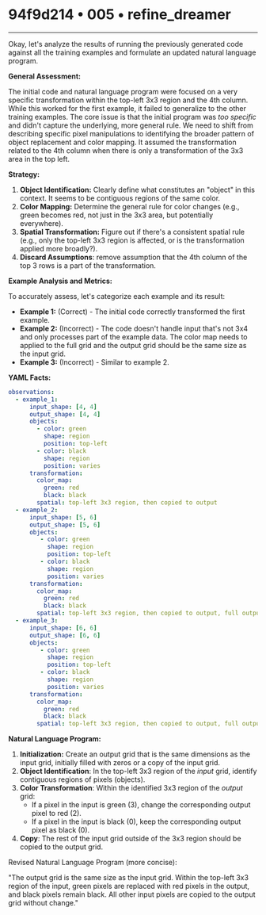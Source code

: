 # 94f9d214 • 005 • refine_dreamer

---
Okay, let's analyze the results of running the previously generated code against all the training examples and formulate an updated natural language program.

**General Assessment:**

The initial code and natural language program were focused on a very specific transformation within the top-left 3x3 region and the 4th column. While this worked for the first example, it failed to generalize to the other training examples. The core issue is that the initial program was *too specific* and didn't capture the underlying, more general rule. We need to shift from describing specific pixel manipulations to identifying the broader pattern of object replacement and color mapping. It assumed the transformation related to the 4th column when there is only a transformation of the 3x3 area in the top left.

**Strategy:**

1.  **Object Identification:** Clearly define what constitutes an "object" in this context. It seems to be contiguous regions of the same color.
2.  **Color Mapping:** Determine the general rule for color changes (e.g., green becomes red, not just in the 3x3 area, but potentially everywhere).
3.  **Spatial Transformation:** Figure out if there's a consistent spatial rule (e.g., only the top-left 3x3 region is affected, or is the transformation applied more broadly?).
4.  **Discard Assumptions**: remove assumption that the 4th column of the top 3 rows is a part of the transformation.

**Example Analysis and Metrics:**

To accurately assess, let's categorize each example and its result:

*   **Example 1:** (Correct) - The initial code correctly transformed the first example.
*   **Example 2:** (Incorrect) - The code doesn't handle input that's not 3x4 and only processes part of the example data. The color map needs to applied to the full grid and the output grid should be the same size as the input grid.
*  **Example 3:** (Incorrect) - Similar to example 2.

**YAML Facts:**

```yaml
observations:
  - example_1:
      input_shape: [4, 4]
      output_shape: [4, 4]
      objects:
        - color: green
          shape: region
          position: top-left
        - color: black
          shape: region
          position: varies
      transformation:
        color_map:
          green: red
          black: black
        spatial: top-left 3x3 region, then copied to output
  - example_2:
      input_shape: [5, 6]
      output_shape: [5, 6]
      objects:
         - color: green
           shape: region
           position: top-left
         - color: black
           shape: region
           position: varies
      transformation:
        color_map:
          green: red
          black: black
        spatial: top-left 3x3 region, then copied to output, full output same size as input
  - example_3:
      input_shape: [6, 6]
      output_shape: [6, 6]
      objects:
         - color: green
           shape: region
           position: top-left
         - color: black
           shape: region
           position: varies
      transformation:
        color_map:
          green: red
          black: black
        spatial: top-left 3x3 region, then copied to output, full output same size as input
```

**Natural Language Program:**

1.  **Initialization:** Create an output grid that is the same dimensions as the input grid, initially filled with zeros or a copy of the input grid.
2.  **Object Identification**: In the top-left 3x3 region of the *input* grid, identify contiguous regions of pixels (objects).
3.  **Color Transformation**: Within the identified 3x3 region of the *output* grid:
    *   If a pixel in the input is green (3), change the corresponding output pixel to red (2).
    *   If a pixel in the input is black (0), keep the corresponding output pixel as black (0).
4. **Copy**: The rest of the input grid outside of the 3x3 region should be copied to the output grid.

Revised Natural Language Program (more concise):

"The output grid is the same size as the input grid. Within the top-left 3x3 region of the input, green pixels are replaced with red pixels in the output, and black pixels remain black. All other input pixels are copied to the output grid without change."

